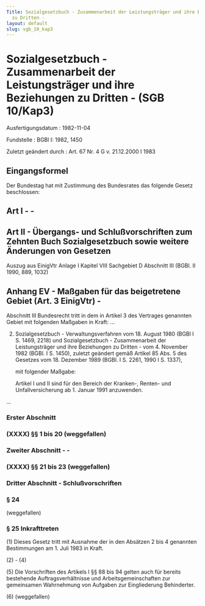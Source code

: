 ```yaml
---
Title: Sozialgesetzbuch - Zusammenarbeit der Leistungsträger und ihre Beziehungen
  zu Dritten -
layout: default
slug: sgb_10_kap3
---
```


# Sozialgesetzbuch - Zusammenarbeit der Leistungsträger und ihre Beziehungen zu Dritten - (SGB 10/Kap3)

Ausfertigungsdatum
:   1982-11-04

Fundstelle
:   BGBl I: 1982, 1450

Zuletzt geändert durch
:   Art. 67 Nr. 4 G v. 21.12.2000 I 1983


## Eingangsformel

Der Bundestag hat mit Zustimmung des Bundesrates das folgende Gesetz
beschlossen:


## Art I - -



## Art II - Übergangs- und Schlußvorschriften zum Zehnten Buch Sozialgesetzbuch sowie weitere Änderungen von Gesetzen


Auszug aus EinigVtr Anlage I Kapitel VIII Sachgebiet D Abschnitt III
(BGBl. II 1990, 889, 1032)

## Anhang EV - Maßgaben für das beigetretene Gebiet (Art. 3 EinigVtr) -

Abschnitt III
Bundesrecht tritt in dem in Artikel 3 des Vertrages genannten Gebiet
mit folgenden Maßgaben in Kraft:
...

2.  Sozialgesetzbuch - Verwaltungsverfahren vom 18. August 1980 (BGBl I S.
    1469, 2218) und Sozialgesetzbuch - Zusammenarbeit der Leistungsträger
    und ihre Beziehungen zu Dritten - vom 4. November 1982 (BGBl. I S.
    1450), zuletzt geändert gemäß Artikel 85 Abs. 5 des Gesetzes vom 18.
    Dezember 1989 (BGBl. I S. 2261, 1990 I S. 1337),

    mit folgender Maßgabe:

    Artikel I und II sind für den Bereich der Kranken-, Renten- und
    Unfallversicherung ab 1. Januar 1991 anzuwenden.



...


### Erster Abschnitt



### (XXXX) §§ 1 bis 20 (weggefallen)



### Zweiter Abschnitt - -



### (XXXX) §§ 21 bis 23 (weggefallen)



### Dritter Abschnitt - Schlußvorschriften



### § 24

(weggefallen)


### § 25 Inkrafttreten

(1) Dieses Gesetz tritt mit Ausnahme der in den Absätzen 2 bis 4
genannten Bestimmungen am 1. Juli 1983 in Kraft.

(2) - (4)

(5) Die Vorschriften des Artikels I §§ 88 bis 94 gelten auch für
bereits bestehende Auftragsverhältnisse und Arbeitsgemeinschaften zur
gemeinsamen Wahrnehmung von Aufgaben zur Eingliederung Behinderter.

(6) (weggefallen)

